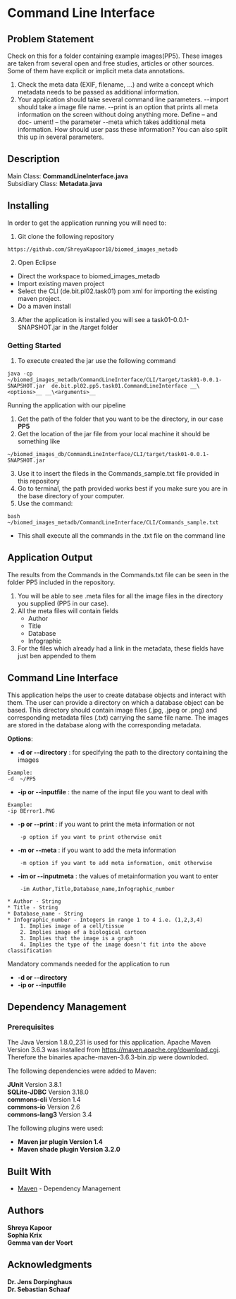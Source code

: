 <H1> Command Line Interface</H1> 

## Problem Statement
Check on this for a folder containing example images(PP5). These images are taken
from several open and free studies, articles or other sources. Some of them have explicit or implicit meta data annotations.<br> 
1. Check the meta data (EXIF, filename, ...) and write a concept which metadata needs to be passed as additional information. <br> 
2. Your application should take several command line parameters. --import should take a image file name. --print is an option that prints all meta information on the screen without doing anything more. Define – and doc- ument! – the parameter --meta which takes additional meta information. How should user pass these information? You can also split this up in several parameters. <br> 

## Description

Main Class: **CommandLineInterface.java** <br>
Subsidiary Class: **Metadata.java** <br>

## Installing

In order to get the application running you will need to: 
1. Git clone the following repository 
```
https://github.com/ShreyaKapoor18/biomed_images_metadb
```
2.  Open Eclipse 
*  Direct the workspace to biomed_images_metadb
*  Import existing maven project
*  Select the CLI (de.bit.pl02.task01) pom xml for importing the existing maven project. 
*  Do a maven install 
3. After the application is installed you will see a task01-0.0.1-SNAPSHOT.jar in the /target folder
  
### Getting Started
  1. To execute created the jar use the following command 
 ```
 java -cp ~/biomed_images_metadb/CommandLineInterface/CLI/target/task01-0.0.1-SNAPSHOT.jar  de.bit.pl02.pp5.task01.CommandLineInterface __\<options>__ __\<arguments>__ 
 ```
  Running the application with our pipeline
  1. Get the path of the folder that you want to be the directory, in our case <B> PP5 </B>
  2. Get the location of the jar file from your local machine it should be something like 
  ```
 ~/biomed_images_db/CommandLineInterface/CLI/target/task01-0.0.1-SNAPSHOT.jar
 ```

  3. Use it to insert the fileds in the Commands_sample.txt file provided in this repository 
  4. Go to terminal, the path provided works best if you make sure you are in the base directory of your computer. 
  5. Use the command:
  ```
  bash ~/biomed_images_metadb/CommandLineInterface/CLI/Commands_sample.txt 
  ```

 * This shall execute all the commands in the .txt file on the command line
    
    
## Application Output 

The results from the Commands in the Commands.txt file can be seen in the folder PP5 included in the repository. 
1. You will be able to see .meta files for all the image files in the directory you supplied (PP5 in our case). 
2. All the meta files will contain fields
    * Author 
    * Title 
    * Database 
    * Infographic 
3. For the files which already had a link in the metadata, these fields have just ben appended to them


## Command Line Interface

This application helps the user to create database objects and interact with them. The user can provide a directory on which a database object can be based. This directory should contain image files (.jpg, .jpeg or .png) and corresponding metadata files (.txt) carrying the same file name. The images are stored in the database along with the corresponding metadata.

**Options**:  
*   <B>    -d or --directory</B>   : for specifying the path to the directory containing the images <br>
```
Example: 
-d  ~/PP5
```
*   <B>    -ip or --inputfile</B>  : the name of the input file you want to deal with <br>  
```
Example: 
-ip BError1.PNG
```
*   <B>    -p or --print</B>       : if you want to print the meta information or not <br>  
```
    -p option if you want to print otherwise omit
```
*   <B>    -m or --meta</B>        : if you want to add the meta information <br> 
```
    -m option if you want to add meta information, omit otherwise
```
*   <B>    -im or --inputmeta</B>  : the values of metainformation you want to enter <br>
``` 
    -im Author,Title,Database_name,Infographic_number 
```
    * Author - String 
    * Title - String 
    * Database_name - String
    * Infographic_number - Integers in range 1 to 4 i.e. (1,2,3,4)
        1. Implies image of a cell/tissue
        2. Implies image of a biological cartoon
        3. Implies that the image is a graph
        4. Implies the type of the image doesn't fit into the above classification 

 Mandatory commands needed for the application to run <br>     
 *   <B>    -d or --directory</B> 
 *   <B>    -ip or --inputfile</B> 




## Dependency Management

### Prerequisites

The Java Version 1.8.0_231 is used for this application. Apache Maven Version 3.6.3  was installed from https://maven.apache.org/download.cgi. Therefore the binaries apache-maven-3.6.3-bin.zip were downloded.

The following dependencies were added to Maven:

**JUnit** 		Version 3.8.1   <br>
**SQLite-JDBC** 	Version 3.18.0   <br> 
**commons-cli**	Version 1.4   <br>
**commons-io**	Version 2.6   <br>
**commons-lang3** Version 3.4 <br>

The following plugins were used: 
*  <B> Maven jar plugin  Version 1.4</B> 
*  <B> Maven shade plugin  Version 3.2.0</B> 






## Built With

* [Maven](https://maven.apache.org/) - Dependency Management

## Authors

 **Shreya Kapoor** <br>
**Sophia Krix** <br>
**Gemma van der Voort**<br>

## Acknowledgments

**Dr. Jens Dorpinghaus** <br>
**Dr. Sebastian Schaaf**<br>



